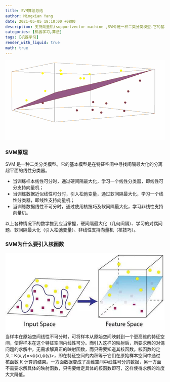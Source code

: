 ```yaml
---
title: SVM算法总结
author: Mingxian Yang
date: 2021-05-05 18:10:00 +0800
description: 支持向量机(supportvector machine ,SVM)是一种二类分类模型.它的基本模型是定义在特征空间上的能够正确划分训练数据集并且几何间隔最大的线性分类器。支持向量机还包括核技巧，这使它成为实质上的非线性分类器。支持向量机的学习策略就是间隔最大化，可形式化为一个求解凸二次规划的问题,也等价于正则化的合页损失函数的最小化问题，支持向量机的学习算法是求解凸二次规划的最优化算法。 
categories: [机器学习,算法]
tags: [机器学习]
render_with_liquid: true
math: true
---
```



![](/assets/imgs/2021/svm.gif)
### SVM原理

SVM 是一种二类分类模型。它的基本模型是在特征空间中寻找间隔最大化的分离超平面的线性分类器。

- 当训练样本线性可分时，通过硬间隔最大化，学习一个线性分类器，即线性可分支持向量机；
- 当训练数据近似线性可分时，引入松弛变量，通过软间隔最大化，学习一个线性分类器，即线性支持向量机；
- 当训练数据线性不可分时，通过使用核技巧及软间隔最大化，学习非线性支持向量机。  

以上各种情况下的数学推到应当掌握，硬间隔最大化（几何间隔）、学习的对偶问题、软间隔最大化（引入松弛变量）、非线性支持向量机（核技巧）。

### SVM为什么要引入核函数
![](/assets/imgs/2021/svm2.jpg)
当样本在原始空间线性不可分时，可将样本从原始空间映射到一个更高维的特征空间，使得样本在这个特征空间内线性可分。而引入这样的映射后，所要求解的对偶问题的求解中，无需求解真正的映射函数，而只需要知道其核函数。核函数的定义：K(x,y)=<ϕ(x),ϕ(y)>，即在特征空间的内积等于它们在原始样本空间中通过核函数 K 计算的结果。一方面数据变成了高维空间中线性可分的数据，另一方面不需要求解具体的映射函数，只需要给定具体的核函数即可，这样使得求解的难度大大降低。